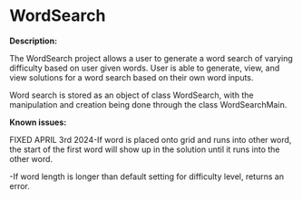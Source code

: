 # WordSearch
<b>Description:</b>
<p>The WordSearch project allows a user to generate a word search of varying difficulty based on user given words.
User is able to generate, view, and view solutions for a word search based on their own word inputs.
<p> Word search is stored as an object of class WordSearch, with the manipulation and creation being done through the class WordSearchMain.

<b>Known issues:</b>
<p>  FIXED APRIL 3rd 2024-If word is placed onto grid and runs into other word, the start of the first word will show up in the solution until it runs into the other word.
<p>  -If word length is longer than default setting for difficulty level, returns an error.
